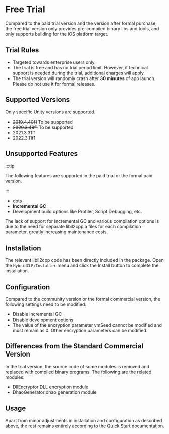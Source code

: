 # Free Trial

Compared to the paid trial version and the version after formal purchase, the free trial version only provides pre-compiled binary libs and tools, and only supports building for the iOS platform target.

## Trial Rules

- Targeted towards enterprise users only.
- The trial is free and has no trial period limit. However, if technical support is needed during the trial, additional charges will apply.
- The trial version will randomly crash after **30 minutes** of app launch. Please do not use it for formal releases.

## Supported Versions

Only specific Unity versions are supported.

- ~~2019.4.40f1~~ To be supported
- ~~2020.3.48f1~~ To be supported
- 2021.3.31f1
- 2022.3.11f1

## Unsupported Features

:::tip

The following features are supported in the paid trial or the formal paid version.

:::

- dots
- **Incremental GC**
- Development build options like Profiler, Script Debugging, etc.

The lack of support for Incremental GC and various compilation options is due to the need for separate libil2cpp.a files for each compilation parameter, greatly increasing maintenance costs.

## Installation

The relevant libil2cpp code has been directly included in the package. Open the `HybridCLR/Installer` menu and click the Install button to complete the installation.

## Configuration

Compared to the community version or the formal commercial version, the following settings need to be modified:

- Disable incremental GC
- Disable development options
- The value of the encryption parameter vmSeed cannot be modified and must remain as 0. Other encryption parameters can be modified.

## Differences from the Standard Commercial Version

In the trial version, the source code of some modules is removed and replaced with compiled binary programs. The following are the related modules:

- DllEncryptor DLL encryption module
- DhaoGenerator dhao generation module

## Usage

Apart from minor adjustments in installation and configuration as described above, the rest remains entirely according to the [Quick Start](./quickstartunchecked) documentation.
